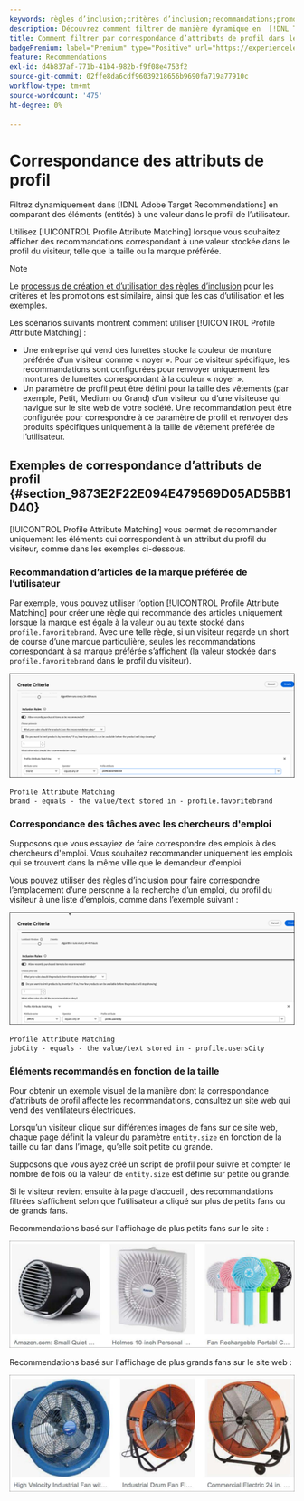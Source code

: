 ```yaml
---
keywords: règles d’inclusion;critères d’inclusion;recommandations;promotion;promotions;filtrage dynamique;dynamique;correspondance d’attributs de profil
description: Découvrez comment filtrer de manière dynamique en  [!DNL Target Recommendations]  des éléments (entités) par rapport à une valeur du profil de l’utilisateur.
title: Comment filtrer par correspondance d’attributs de profil dans les activités Recommendations ?
badgePremium: label="Premium" type="Positive" url="https://experienceleague.adobe.com/docs/target/using/introduction/intro.html?lang=en#premium newtab=true" tooltip="Voir ce qui est inclus dans Target Premium."
feature: Recommendations
exl-id: d4b837af-771b-41b4-982b-f9f08e4753f2
source-git-commit: 02ffe8da6cdf96039218656b9690fa719a77910c
workflow-type: tm+mt
source-wordcount: '475'
ht-degree: 0%

---
```


# Correspondance des attributs de profil

Filtrez dynamiquement dans [!DNL Adobe Target Recommendations] en comparant des éléments (entités) à une valeur dans le profil de l’utilisateur.

Utilisez [!UICONTROL Profile Attribute Matching] lorsque vous souhaitez afficher des recommandations correspondant à une valeur stockée dans le profil du visiteur, telle que la taille ou la marque préférée.

>[!NOTE]
>
>Le [processus de création et d’utilisation des règles d’inclusion](/help/main/c-recommendations/c-algorithms/use-dynamic-and-static-inclusion-rules.md) pour les critères et les promotions est similaire, ainsi que les cas d’utilisation et les exemples.

Les scénarios suivants montrent comment utiliser [!UICONTROL Profile Attribute Matching] :

* Une entreprise qui vend des lunettes stocke la couleur de monture préférée d&#39;un visiteur comme « noyer ». Pour ce visiteur spécifique, les recommandations sont configurées pour renvoyer uniquement les montures de lunettes correspondant à la couleur « noyer ».
* Un paramètre de profil peut être défini pour la taille des vêtements (par exemple, Petit, Medium ou Grand) d’un visiteur ou d’une visiteuse qui navigue sur le site web de votre société. Une recommandation peut être configurée pour correspondre à ce paramètre de profil et renvoyer des produits spécifiques uniquement à la taille de vêtement préférée de l’utilisateur.

## Exemples de correspondance d’attributs de profil {#section_9873E2F22E094E479569D05AD5BB1D40}

[!UICONTROL Profile Attribute Matching] vous permet de recommander uniquement les éléments qui correspondent à un attribut du profil du visiteur, comme dans les exemples ci-dessous.

### Recommandation d’articles de la marque préférée de l’utilisateur

Par exemple, vous pouvez utiliser l’option [!UICONTROL Profile Attribute Matching] pour créer une règle qui recommande des articles uniquement lorsque la marque est égale à la valeur ou au texte stocké dans `profile.favoritebrand`. Avec une telle règle, si un visiteur regarde un short de course d’une marque particulière, seules les recommandations correspondant à sa marque préférée s’affichent (la valeur stockée dans `profile.favoritebrand` dans le profil du visiteur).

![Marque préférée](/help/main/c-recommendations/c-algorithms/assets/favorite-brand-new.png)

```
Profile Attribute Matching
brand - equals - the value/text stored in - profile.favoritebrand
```

### Correspondance des tâches avec les chercheurs d&#39;emploi

Supposons que vous essayiez de faire correspondre des emplois à des chercheurs d&#39;emploi. Vous souhaitez recommander uniquement les emplois qui se trouvent dans la même ville que le demandeur d&#39;emploi.

Vous pouvez utiliser des règles d’inclusion pour faire correspondre l’emplacement d’une personne à la recherche d’un emploi, du profil du visiteur à une liste d’emplois, comme dans l’exemple suivant :

![Ville de l’utilisateur](/help/main/c-recommendations/c-algorithms/assets/city-new.png)

```
Profile Attribute Matching
jobCity - equals - the value/text stored in - profile.usersCity
```

### Éléments recommandés en fonction de la taille

Pour obtenir un exemple visuel de la manière dont la correspondance d’attributs de profil affecte les recommandations, consultez un site web qui vend des ventilateurs électriques.

Lorsqu’un visiteur clique sur différentes images de fans sur ce site web, chaque page définit la valeur du paramètre `entity.size` en fonction de la taille du fan dans l’image, qu’elle soit petite ou grande.

Supposons que vous ayez créé un script de profil pour suivre et compter le nombre de fois où la valeur de `entity.size` est définie sur petite ou grande.

Si le visiteur revient ensuite à la page d’accueil , des recommandations filtrées s’affichent selon que l’utilisateur a cliqué sur plus de petits fans ou de grands fans.

Recommendations basé sur l&#39;affichage de plus petits fans sur le site :

![recommandations relatives aux petits fans](/help/main/c-recommendations/c-algorithms/assets/small-fans.png)

Recommendations basé sur l&#39;affichage de plus grands fans sur le site web :

![recommandations relatives aux grands fans](/help/main/c-recommendations/c-algorithms/assets/large-fans.png)

